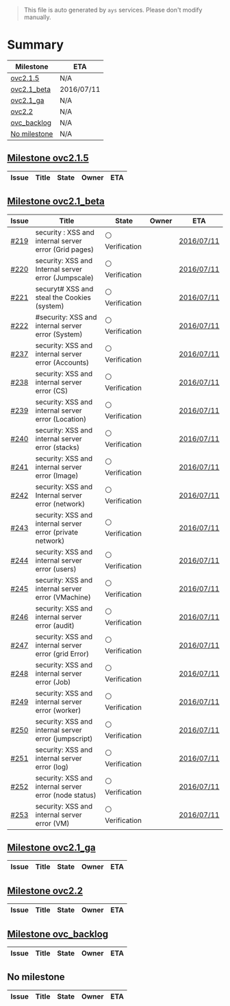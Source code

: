 > This file is auto generated by `ays` services. Please don't modify manually.

# Summary
|Milestone|ETA|
|---------|---|
|[ovc2.1.5](#milestone-ovc215)|N/A|
|[ovc2.1_beta](#milestone-ovc21_beta)|2016/07/11|
|[ovc2.1_ga](#milestone-ovc21_ga)|N/A|
|[ovc2.2](#milestone-ovc22)|N/A|
|[ovc_backlog](#milestone-ovc_backlog)|N/A|
|[No milestone](#no-milestone)|N/A|

## [Milestone ovc2.1.5](milestones/7:ovc2.1.5.md)


|Issue|Title|State|Owner|ETA|
|-----|-----|-----|-----|---|

## [Milestone ovc2.1_beta](milestones/2:ovc2.1_beta.md)


|Issue|Title|State|Owner|ETA|
|-----|-----|-----|-----|---|
|[#219](https://github.com/0-complexity/openvcloud/issues/219)|security : XSS and internal server error (Grid pages)|:white_circle: Verification||[2016/07/11](https://github.com/0-complexity/openvcloud/issues/219#issuecomment-None)|
|[#220](https://github.com/0-complexity/openvcloud/issues/220)|security: XSS and Internal server error (Jumpscale)|:white_circle: Verification||[2016/07/11](https://github.com/0-complexity/openvcloud/issues/220#issuecomment-None)|
|[#221](https://github.com/0-complexity/openvcloud/issues/221)|securyt# XSS and steal the Cookies (system)|:white_circle: Verification||[2016/07/11](https://github.com/0-complexity/openvcloud/issues/221#issuecomment-None)|
|[#222](https://github.com/0-complexity/openvcloud/issues/222)|#security: XSS and internal server error (System)|:white_circle: Verification||[2016/07/11](https://github.com/0-complexity/openvcloud/issues/222#issuecomment-None)|
|[#237](https://github.com/0-complexity/openvcloud/issues/237)|security: XSS and internal server error (Accounts)|:white_circle: Verification||[2016/07/11](https://github.com/0-complexity/openvcloud/issues/237#issuecomment-None)|
|[#238](https://github.com/0-complexity/openvcloud/issues/238)|security: XSS and internal server error (CS)|:white_circle: Verification||[2016/07/11](https://github.com/0-complexity/openvcloud/issues/238#issuecomment-None)|
|[#239](https://github.com/0-complexity/openvcloud/issues/239)|security: XSS and internal server error (Location)|:white_circle: Verification||[2016/07/11](https://github.com/0-complexity/openvcloud/issues/239#issuecomment-None)|
|[#240](https://github.com/0-complexity/openvcloud/issues/240)|security: XSS and internal server error (stacks)|:white_circle: Verification||[2016/07/11](https://github.com/0-complexity/openvcloud/issues/240#issuecomment-None)|
|[#241](https://github.com/0-complexity/openvcloud/issues/241)|security: XSS and internal server error (Image)|:white_circle: Verification||[2016/07/11](https://github.com/0-complexity/openvcloud/issues/241#issuecomment-None)|
|[#242](https://github.com/0-complexity/openvcloud/issues/242)|security: XSS and Internal server error (network)|:white_circle: Verification||[2016/07/11](https://github.com/0-complexity/openvcloud/issues/242#issuecomment-None)|
|[#243](https://github.com/0-complexity/openvcloud/issues/243)|security: XSS and internal server error (private network)|:white_circle: Verification||[2016/07/11](https://github.com/0-complexity/openvcloud/issues/243#issuecomment-None)|
|[#244](https://github.com/0-complexity/openvcloud/issues/244)|security: XSS and internal server error (users)|:white_circle: Verification||[2016/07/11](https://github.com/0-complexity/openvcloud/issues/244#issuecomment-None)|
|[#245](https://github.com/0-complexity/openvcloud/issues/245)|security: XSS and internal server error (VMachine)|:white_circle: Verification||[2016/07/11](https://github.com/0-complexity/openvcloud/issues/245#issuecomment-None)|
|[#246](https://github.com/0-complexity/openvcloud/issues/246)|security: XSS and internal server error (audit)|:white_circle: Verification||[2016/07/11](https://github.com/0-complexity/openvcloud/issues/246#issuecomment-None)|
|[#247](https://github.com/0-complexity/openvcloud/issues/247)|security: XSS and internal server error (grid Error)|:white_circle: Verification||[2016/07/11](https://github.com/0-complexity/openvcloud/issues/247#issuecomment-None)|
|[#248](https://github.com/0-complexity/openvcloud/issues/248)|security: XSS and internal server error (Job)|:white_circle: Verification||[2016/07/11](https://github.com/0-complexity/openvcloud/issues/248#issuecomment-None)|
|[#249](https://github.com/0-complexity/openvcloud/issues/249)|security: XSS and internal server error (worker)|:white_circle: Verification||[2016/07/11](https://github.com/0-complexity/openvcloud/issues/249#issuecomment-None)|
|[#250](https://github.com/0-complexity/openvcloud/issues/250)|security: XSS and internal server error (jumpscript)|:white_circle: Verification||[2016/07/11](https://github.com/0-complexity/openvcloud/issues/250#issuecomment-None)|
|[#251](https://github.com/0-complexity/openvcloud/issues/251)|security: XSS and internal server error (log)|:white_circle: Verification||[2016/07/11](https://github.com/0-complexity/openvcloud/issues/251#issuecomment-None)|
|[#252](https://github.com/0-complexity/openvcloud/issues/252)|security: XSS and internal server error (node status)|:white_circle: Verification||[2016/07/11](https://github.com/0-complexity/openvcloud/issues/252#issuecomment-None)|
|[#253](https://github.com/0-complexity/openvcloud/issues/253)|security: XSS and internal server error (VM)|:white_circle: Verification||[2016/07/11](https://github.com/0-complexity/openvcloud/issues/253#issuecomment-None)|

## [Milestone ovc2.1_ga](milestones/3:ovc2.1_ga.md)


|Issue|Title|State|Owner|ETA|
|-----|-----|-----|-----|---|

## [Milestone ovc2.2](milestones/4:ovc2.2.md)


|Issue|Title|State|Owner|ETA|
|-----|-----|-----|-----|---|

## [Milestone ovc_backlog](milestones/5:ovc_backlog.md)


|Issue|Title|State|Owner|ETA|
|-----|-----|-----|-----|---|




## No milestone
|Issue|Title|State|Owner|ETA|
|-----|-----|-----|-----|---|
